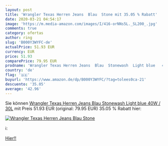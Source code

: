 ```yaml
---
layout: post
title: 'Wrangler Texas Herren Jeans  Blau  Stone mit 35.05 % Rabatt'
date: 2020-03-21 04:54:17
image: 'https://m.media-amazon.com/images/I/416-orNNs5L._SL200_.jpg'
comments: true
category: ofertas
author: ring
slug: 'B000Y3WYFC-de'
actualPrice: 51.93 EUR
currency: EUR
price: 51.93
comparePrice: 79.95 EUR
prodname: 'Wrangler Texas Herren Jeans  Blau  Stonewash  Light blue   40W / 30L'
country: 'de'
flag: '🇩🇪'
buyurl: 'https://www.amazon.de/dp/B000Y3WYFC/?tag=tolees0ca-21'
descuento: '35.05'
average: '42.96'
---
```


Sie können [Wrangler Texas Herren Jeans  Blau  Stonewash  Light blue   40W / 30L](https://www.amazon.de/dp/B000Y3WYFC/?tag=tolees0ca-21) mit Preis 51.93 EUR (original: 79.95 EUR) 35.05 % Rabatt hier:

[![Wrangler Texas Herren Jeans  Blau  Stone](https://m.media-amazon.com/images/I/416-orNNs5L._SL200_.jpg)](https://www.amazon.de/dp/B000Y3WYFC/?tag=tolees0ca-21)

ℹ️:


[Hier!!](https://www.amazon.de/dp/B000Y3WYFC/?tag=tolees0ca-21)
